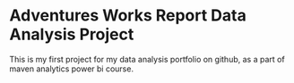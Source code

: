 # Adventures Works Report Data Analysis Project
This is my first project for my data analysis portfolio on github, as a part of maven analytics power bi course.
